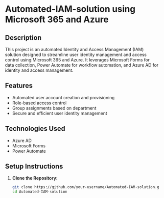 # Automated-IAM-solution using Microsoft 365 and Azure

## Description
This project is an automated Identity and Access Management (IAM) solution designed to streamline user identity management and access control using Microsoft 365 and Azure. It leverages Microsoft Forms for data collection, Power Automate for workflow automation, and Azure AD for identity and access management.

## Features
- Automated user account creation and provisioning
- Role-based access control
- Group assignments based on department
- Secure and efficient user identity management

## Technologies Used
- Azure AD
- Microsoft Forms
- Power Automate

## Setup Instructions
1. **Clone the Repository:**
   ```sh
   git clone https://github.com/your-username/Automated-IAM-solution.git
   cd Automated-IAM-solution
